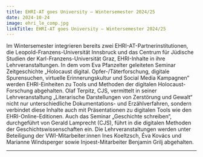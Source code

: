 ```yaml
---
title: EHRI-AT goes University – Wintersemester 2024/25
date: 2024-10-24
image: ehri_le_comp.jpg
linkTitle: EHRI-AT goes University – Wintersemester 2024/25
---
```


Im Wintersemester integrieren bereits zwei EHRI-AT-Partnerinstitutionen, die Leopold-Franzens-Universität Innsbruck und das Centrum für Jüdische Studien der Karl-Franzens-Universität Graz, EHRI-Inhalte in ihre Lehrveranstaltungen. In dem vom Eva Pfanzelter geleiteten Seminar Zeitgeschichte „Holocaust digital. Opfer-/Täterforschung, digitale Spurensuchen, virtuelle Erinnerungskultur und Social Media Kampagnen“ werden EHRI-Einheiten zu Tools und Methoden der digitalen Holocaust-Forschung abgehalten. Olaf Terpitz, CJS, vermittelt in seiner Lehrveranstaltung „Literarische Darstellungen von Zerstörung und Gewalt“ nicht nur unterschiedliche Dokumentations- und Erzählverfahren, sondern verbindet diese Inhalte auch mit Präsentationen zu digitalen Tools wie den EHRI-Online-Editionen. Auch das Seminar „Geschichte schreiben“, durchgeführt von Gerald Lamprecht (CJS), führt in die digitalen Methoden der Geschichtswissenschaften ein. Die Lehrveranstaltungen werden unter Beteiligung der VWI-Mitarbeiter:innen Ines Koeltzsch, Éva Kovács und Marianne Windsperger sowie Injoest-Mitarbeiter Benjamin Grilj abgehalten.

---